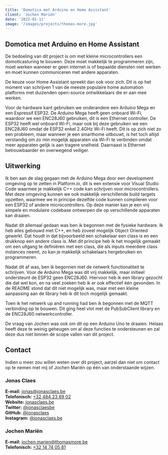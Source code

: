 ```yaml
---
title: 'Domotica met Arduino en Home Assistant'
client: 'Jochen Mariën'
date: '2022-01-11'
image: '/images/projects/thomas-more.jpg'
---
```


## Domotica met Arduino en Home Assistant

De bedoeling van dit project is om met kleine microcontrollers een domoticasturing te bouwen. Deze moet makkelijk te programmeren zijn, moet werken wanneer er geen internet is of bepaalde diensten niet werken en moet kunnen communiceren met andere apparaten.

De keuze voor Home Assistant spreekt dan ook voor zich. Dit is op het moment van schrijven 1 van de meeste populaire home automation platforms met duizenden open-source ontwikkelaars die er aan mee werken.

Voor de hardware kant gebruiken we onderandere een Arduino Mega en een Espressif ESP32\. De Arduino Mega heeft geen onboard Wi-Fi, waardoor we een ENC28J60 gebruiken, dit is een Ethernet controller. De ESP32 heeft wel onboard Wi-Fi, maar ook bij deze gebruiken we een ENC28J60 omdat de ESP32 enkel 2.4GHz Wi-Fi heeft. Dit is op zich niet zo een probleem, maar wanneer je een smarthome uitbouwt, is het toch altijd verstandig om zo min mogelijk apparaten via Wi-Fi te verbinden omdat meer apparaten gelijk is aan tragere snelheid. Daarnaast is Ethernet betrouwbaarder en overwegend veiliger.

## Uitwerking

Ik ben aan de slag gegaan met de Arduino Mega door een development omgeving op te zetten in Platform.io, dit is een extensie voor Visual Studio Code waarmee je makkelijk C++ code kan schrijven voor microcontrollers. Met deze omgeving kunnen we ook makkelijk verschillende build targets opzetten, waarmee we in principe dezelfde code kunnen compileren voor een ESP32 of andere microcontrollers. Op deze manier kan je een vrij simpele en modulaire codebase ontwerpen die op verschillende apparaten kan draaien.

Nadat dit allemaal gedaan was ben ik begonnen met de fysieke hardware. Ik heb alles gebouwd met C++, en heb zoveel mogelijk Object Oriented gewerkt. Dat houdt in dat bijvoorbeeld een schakelaar een class is en een drukknop een andere class is. Met dit principe heb ik het mogelijk gemaakt om een uitgang te definiëren met een class, die als inputs meerdere class instances neemt, zo kan je makkelijk schakelaars hergebruiken en programmeren.

Nadat dit af was, ben ik begonnen met de netwerk functionaliteit te schrijven. Voor de Arduino Mega was dit vrij makkelijk, maar initieel ondersteunt de ESP32 geen ENC28J60\. Hiervoor heb ik een library gezocht die dat wel kon, en na veel zoeken heb ik er ook effectief één gevonden. In de README stond dat dit niet mogelijk was, maar met een kleine aanpassing aan de library heb ik dit toch mogelijk gemaakt.

Toen ik het netwerk up and running had ben ik begonnen met de MQTT verbinding op te bouwen. Dit ging heel vlot met de PubSubClient library en de ENC28J60 netwerkcontroller.

De vraag van Jochen was ook om dit op een Arduino Uno te draaien. Helaas heeft deze te weinig geheugen om al deze functies te ondersteunen en zal deze dus niet binnen de scope vallen van dit project.

## Contact

Indien u meer zou willen weten over dit project, aarzel dan niet om contact op te nemen met mij of Jochen Mariën op één van onderstaande wijzen.

### Jonas Claes

**E-mail:** [jonas@jonasclaes.be](mailto:jonas@jonasclaes.be)  
**Telefonisch:** [+32 484 23 89 02](tel:+32484238902)  
**Website:** [jonasclaes.be](https://jonasclaes.be)  
**Twitter:** [@jonasclaesbe](https://twitter.com/jonasclaesbe)  
**GitHub:** [@jonasclaes](https://github.com/jonasclaes)  
**Instagram:** [@jonasclaes.be](https://instagram.com/jonasclaes.be)  

### Jochen Mariën

**E-mail:** [jochen.marien@thomasmore.be](mailto:jochen.marien@thomasmore.be)  
**Telefonisch:** [+32 14 74 05 81](tel:+3214740581)  
